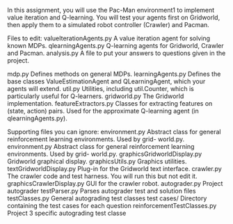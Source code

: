 In this assignment, you will use the Pac-Man environment1 to implement value iteration and Q-learning. You will
test your agents first on Gridworld, then apply them to a simulated robot controller (Crawler) and Pacman.

Files to edit: 
valueIterationAgents.py A value iteration agent for solving known MDPs.
qlearningAgents.py Q-learning agents for Gridworld, Crawler and Pacman.
analysis.py A file to put your answers to questions given in the project.

mdp.py Defines methods on general MDPs.
learningAgents.py Defines the base classes ValueEstimationAgent and QLearningAgent, which
your agents will extend.
util.py Utilities, including util.Counter, which is particularly useful for Q-learners.
gridworld.py The Gridworld implementation.
featureExtractors.py Classes for extracting features on (state, action) pairs. Used for the approximate
Q-learning agent (in qlearningAgents.py).


Supporting files you can ignore:
environment.py Abstract class for general reinforcement learning environments. Used by grid-
world.py.
environment.py Abstract class for general reinforcement learning environments. Used by grid-
world.py.
graphicsGridworldDisplay.py Gridworld graphical display.
graphicsUtils.py Graphics utilities.
textGridworldDisplay.py Plug-in for the Gridworld text interface.
crawler.py The crawler code and test harness. You will run this but not edit it.
graphicsCrawlerDisplay.py GUI for the crawler robot.
autograder.py Project autograder
testParser.py Parses autograder test and solution files
testClasses.py General autograding test classes
test cases/ Directory containing the test cases for each question
reinforcementTestClasses.py Project 3 specific autograding test classe
